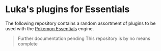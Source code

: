 # Luka's plugins for Essentials

The following repository contains a random assortment of plugins to be used
with the [Pokemon Essentials](https://github.com/Maruno17/pokemon-essentials) engine.

> Further documentation pending
> This repository is by no means complete
